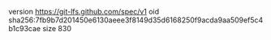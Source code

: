 version https://git-lfs.github.com/spec/v1
oid sha256:7fb9b7d201450e6130aeee3f8149d35d6168250f9acda9aa509ef5c4b1c93cae
size 830
